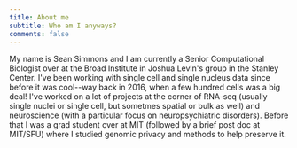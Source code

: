 ```yaml
---
title: About me
subtitle: Who am I anyways?
comments: false
---
```


My name is Sean Simmons and I am currently a Senior Computational Biologist over at the Broad Institute in Joshua Levin's group in the Stanley Center. I've been working with single cell and single nucleus data since before it was cool--way back in 2016, when a few hundred cells was a big deal! I've worked on a lot of projects at the corner of RNA-seq (usually single nuclei or single cell, but sometmes spatial or bulk as well) and neuroscience (with a particular focus on neuropsychiatric disorders). Before that I was a grad student over at MIT (followed by a brief post doc at MIT/SFU) where I studied genomic privacy and methods to help preserve it.